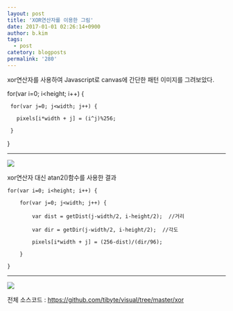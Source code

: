 ```yaml
---
layout: post
title: 'XOR연산자를 이용한 그림'
date: 2017-01-01 02:26:14+0900
author: b.kim
tags:
  - post
catetory: blogposts
permalink: '280'
---
```



  

xor연산자를 사용하여 Javascript로 canvas에 간단한 패턴 이미지를 그려보았다.

  

   for(var i=0; i<height; i++) {

     for(var j=0; j<width; j++) {

       pixels[i*width + j] = (i^j)%256;

     }

   }  
  
---  
  

![](https://raw.githubusercontent.com/tibyte/blog-res/master/legacy/280/0.png)

  

  

  

  

xor연산자 대신 atan2()함수를 사용한 결과

  

    for(var i=0; i<height; i++) {

        for(var j=0; j<width; j++) {

            var dist = getDist(j-width/2, i-height/2);  //거리

            var dir = getDir(j-width/2, i-height/2);  //각도

            pixels[i*width + j] = (256-dist)/(dir/96);

        }

    }   
  
---  
  
![](https://raw.githubusercontent.com/tibyte/blog-res/master/legacy/280/1.png)

  

  

  

전체 소스코드 : https://github.com/tibyte/visual/tree/master/xor

  

  

  



